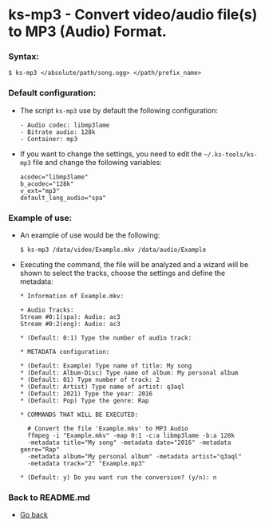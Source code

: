 ks-mp3 - Convert video/audio file(s) to MP3 (Audio) Format.
===========================================================

### Syntax:

```shell
$ ks-mp3 </absolute/path/song.ogg> </path/prefix_name>
```

### Default configuration:

  * The script `ks-mp3` use by default the following configuration:
  
    ```shell
    - Audio codec: libmp3lame
    - Bitrate audio: 128k
    - Container: mp3
    ````
    
  * If you want to change the settings, you need to edit the `~/.ks-tools/ks-mp3` file and change the following variables:

    ```shell
    acodec="libmp3lame"
    b_acodec="128k"
    v_ext="mp3"
    default_lang_audio="spa"
    ````
    
### Example of use:

  * An example of use would be the following:
  
    ```shell
    $ ks-mp3 /data/video/Example.mkv /data/audio/Example
    ````
    
  * Executing the command, the file will be analyzed and a wizard will be shown to select the tracks, choose the settings and define the metadata:
  
    ```shell
    * Information of Example.mkv:

    + Audio Tracks:
    Stream #0:1(spa): Audio: ac3
    Stream #0:2(eng): Audio: ac3

    * (Default: 0:1) Type the number of audio track: 

    * METADATA configuration:

    * (Default: Example) Type name of title: My song
    * (Default: Album-Disc) Type name of album: My personal album
    * (Default: 01) Type number of track: 2
    * (Default: Artist) Type name of artist: q3aql
    * (Default: 2021) Type the year: 2016
    * (Default: Pop) Type the genre: Rap

    * COMMANDS THAT WILL BE EXECUTED:

      # Convert the file 'Example.mkv' to MP3 Audio
      ffmpeg -i "Example.mkv" -map 0:1 -c:a libmp3lame -b:a 128k 
      -metadata title="My song" -metadata date="2016" -metadata genre="Rap"
      -metadata album="My personal album" -metadata artist="q3aql" 
      -metadata track="2" "Example.mp3"

    * (Default: y) Do you want run the conversion? (y/n): n
    ````
    
### Back to README.md
    
* [Go back](https://github.com/q3aql/ks-tools/blob/main/README.md)
  
